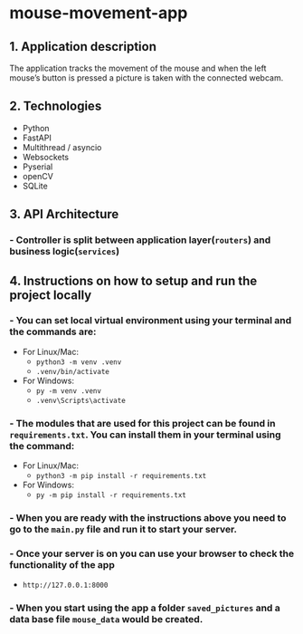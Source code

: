 # mouse-movement-app

## 1. Application description
The application tracks the movement of the mouse and when the left mouse’s button is pressed a picture is taken with the connected webcam.

## 2. Technologies
 - Python
 - FastAPI
 - Multithread / asyncio
 - Websockets
 - Pyserial
 - openCV 
 - SQLite

## 3. API Architecture

### - Controller is split between application layer(`routers`) and business logic(`services`)

## 4. Instructions on how to setup and run the project locally

### - You can set local virtual environment using your terminal and the commands are:
- For Linux/Mac: 
    - `python3 -m venv .venv`
    - `.venv/bin/activate`
- For Windows: 
    - `py -m venv .venv`
    - `.venv\Scripts\activate`

### - The modules that are used for this project can be found in `requirements.txt`. You can install them in your terminal using the command:
- For Linux/Mac: 
    - `python3 -m pip install -r requirements.txt`
- For Windows: 
    - `py -m pip install -r requirements.txt`

### - When you are ready with the instructions above you need to go to the `main.py` file and run it to start your server. 

### - Once your server is on you can use your browser to check the functionality of the app
- `http://127.0.0.1:8000`

### - When you start using the app a folder `saved_pictures` and a data base file `mouse_data` would be created.